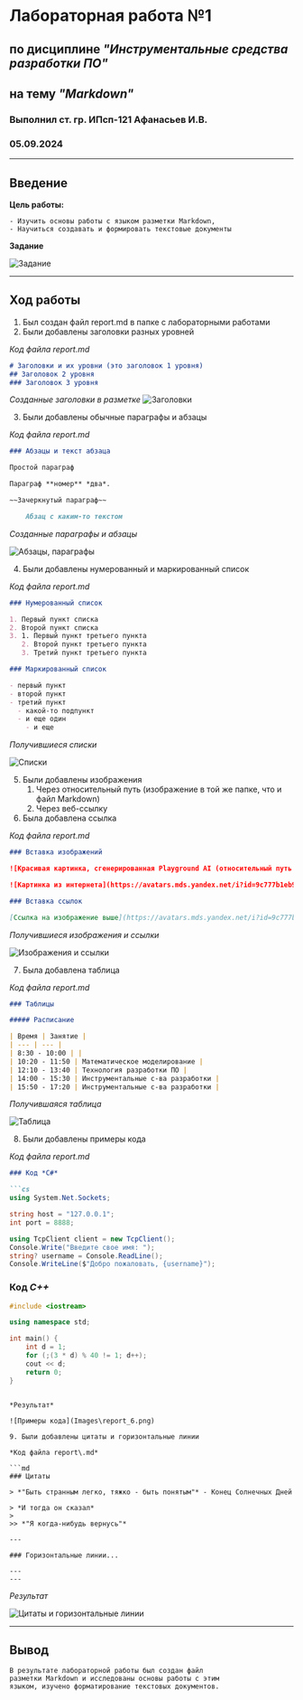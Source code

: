 # Лабораторная работа №1
## по дисциплине *"Инструментальные средства разработки ПО"*
## на тему *"Markdown"*

### Выполнил ст. гр. ИПсп-121 Афанасьев И.В.
### 05.09.2024

---

## Введение

**Цель работы:**

    - Изучить основы работы с языком разметки Markdown, 
    - Научиться создавать и формировать текстовые документы

**Задание**

![Задание](Images\Задание.jpg)

---

## Ход работы

1. Был создан файл report\.md в папке с лабораторными работами
2. Были добавлены заголовки разных уровней

*Код файла report\.md*

```md
# Заголовки и их уровни (это заголовок 1 уровня)
## Заголовок 2 уровня
### Заголовок 3 уровня
```

*Созданные заголовки в разметке*
![Заголовки](Images\report_1.jpg)

3. Были добавлены обычные параграфы и абзацы

*Код файла report\.md*

```md
### Абзацы и текст абзаца

Простой параграф

Параграф **номер** *два*.

~~Зачеркнутый параграф~~

    Абзац с каким-то текстом
```

*Созданные параграфы и абзацы*

![Абзацы, параграфы](Images\report_2.png)

4. Были добавлены нумерованный и маркированный список

*Код файла report\.md*

```md
### Нумерованный список

1. Первый пункт списка
2. Второй пункт списка
3. 1. Первый пункт третьего пункта
   2. Второй пункт третьего пункта
   3. Третий пункт третьего пункта

### Маркированный список

- первый пункт
- второй пункт
- третий пункт
  - какой-то подпункт
  - и еще один
    - и еще
```

*Получившиеся списки*

![Списки](Images\report_3.png)

5. Были добавлены изображения
   1. Через относительный путь (изображение в той же папке, что и файл Markdown)
   2. Через веб-ссылку
6. Была добавлена ссылка

*Код файла report\.md*

```md
### Вставка изображений

![Красивая картинка, сгенерированная Playground AI (относительный путь из папки)](Images\worldeater3.jpeg)

![Картинка из интернета](https://avatars.mds.yandex.net/i?id=9c777b1eb99c9bebcb7ff132f061039b_l-4120962-images-thumbs&n=13)

### Вставка ссылок

[Ссылка на изображение выше](https://avatars.mds.yandex.net/i?id=9c777b1eb99c9bebcb7ff132f061039b_l-4120962-images-thumbs&n=13)
```

*Получившиеся изображения и ссылки*

![Изображения и ссылки](Images\report_4.png)

7. Была добавлена таблица

*Код файла report\.md*

```md
### Таблицы

##### Расписание

| Время | Занятие |
| --- | --- |
| 8:30 - 10:00 | |
| 10:20 - 11:50 | Математическое моделирование |
| 12:10 - 13:40 | Технология разработки ПО |
| 14:00 - 15:30 | Инструментальные с-ва разработки |
| 15:50 - 17:20 | Инструментальные с-ва разработки |
```

*Получившаяся таблица*

![Таблица](Images\report_5.png)

8. Были добавлены примеры кода

*Код файла report\.md*

```md
### Код *C#*

```cs
using System.Net.Sockets;

string host = "127.0.0.1";
int port = 8888;

using TcpClient client = new TcpClient();
Console.Write("Введите свое имя: ");
string? username = Console.ReadLine();
Console.WriteLine($"Добро пожаловать, {username}");
```

### Код *C++*

```cpp
#include <iostream>

using namespace std;

int main() {
	int d = 1;
	for (;(3 * d) % 40 != 1; d++);
	cout << d;
	return 0;
}
```
```

*Результат*

![Примеры кода](Images\report_6.png)

9. Были добавлены цитаты и горизонтальные линии

*Код файла report\.md*

```md
### Цитаты

> *"Быть странным легко, тяжко - быть понятым"* - Конец Солнечных Дней

> *И тогда он сказал*
> 
>> *"Я когда-нибудь вернусь"*

---

### Горизонтальные линии...

---
---
```

*Результат*

![Цитаты и горизонтальные линии](Images\report_7.png)

---

## Вывод

    В результате лабораторной работы был создан файл 
    разметки Markdown и исследованы основы работы с этим 
    языком, изучено форматирование текстовых документов.